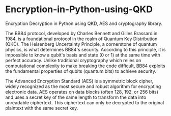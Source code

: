 # Encryption-in-Python-using-QKD
Encryption Decryption in Python using QKD, AES and cryptography library.

The BB84 protocol, developed by Charles Bennett and Gilles Brassard in 1984, is a foundational protocol in the realm of Quantum Key Distribution (QKD). The Heisenberg Uncertainty Principle, a cornerstone of quantum physics, is what determines BB84's security. According to this principle, it is impossible to know a qubit's basis and state (0 or 1) at the same time with perfect accuracy. Unlike traditional cryptography which relies on computational complexity to make breaking the code difficult, BB84 exploits the fundamental properties of qubits (quantum bits) to achieve security.

The Advanced Encryption Standard (AES) is a symmetric block cipher, widely recognized as the most secure and robust algorithm for encrypting electronic data. AES operates on data blocks (often 128, 192, or 256 bits) and uses a secret key of the same length to transform the data into unreadable ciphertext. This ciphertext can only be decrypted to the original plaintext with the same secret key.

